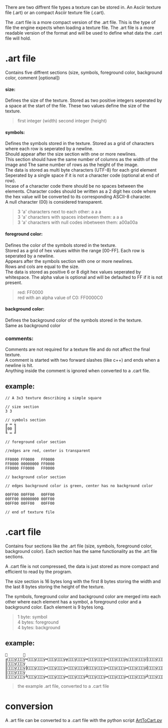 There are two diffrent file types a texture can be stored in. 
An Asciir texture file (.art) or an compact Asciir texture file (.cart).

The .cart file is a more compact version of the .art file. This is the type of file the engine expects when loading a texture file.
The .art file is a more readable version of the format and will be used to define what data the .cart file will hold.

# .art file

Contains five diffrent sections (size, symbols, foreground color, background color, comment [optional])

#### size:
Defines the size of the texture.
Stored as two positive integers seperated by a space at the start of the file.
These two values define the size of the texture.

> first integer (width) second integer (height)

#### symbols:
Defines the symbols stored in the texture. 
Stored as a grid of characters where each row is seperated by a newline.  
Should appear after the size section with one or more newlines.  
This section should have the same number of columns as the width of the image and The same number of rows as the height of the image.   
The data is stored as multi byte characters (UTF-8) for each grid element Seperated by a single space if it is not a character code (optional at end of row).  
Incase of a character code there should be no spaces between the elements. 
Character codes should be written as a 2 digit hex code where the hex value will be converted to its corresponding ASCII-8 character.  
A null character (00) is considered transparent.

> 3 'a' characters next to each other: a a a  
> 3 'a' characters with spaces inbetween them: a   a   a  
> 3 'a' characters with null codes inbetween them: a00a00a  

#### foreground color:
Defines the color of the symbols stored in the texture.  
Stored as a grid of hex values within the range [00-FF]. Each row is seperated by a newline.  
Appears after the symbols section with one or more newlines.  
Rows and cols are equal to the size.  
The data is stored as positive 6 or 8 digit hex values seperated by whitespace.
The alpha value is optional and will be defaulted to FF if it is not present.
>red: FF0000  
>red with an alpha value of C0: FF0000C0

#### background color:
Defines the background color of the symbols stored in the texture.  
Same as background color

### comments:
Comments are not required for a texture file and do not affect the final texture.  
A comment is started with two forward slashes (like c++) and ends when a newline is hit.  
Anything inside the comment is ignored when converted to a .cart file.

## example:
```
// A 3x3 texture describing a simple square

// size section
3 3

// symbols section
╔ ═ ╗
║00 ║
╚ ═ ╝

// foreground color section

//edges are red, center is transparent

FF0000 FF0000   FF0000
FF0000 00000000 FF0000
FF0000 FF0000   FF0000

// background color section

// edges background color is green, center has no background color

00FF00 00FF00   00FF00
00FF00 00000000 00FF00
00FF00 00FF00   00FF00

// end of texture file
```

# .cart file
Contains four sections like the .art file (size, symbols, foreground color, background color). 
Each section has the same functionality as the .art file sections. 

A .cart file is not compressed, the data is just stored as more compact and efficient to read by the program.

The size section is 16 bytes long with the first 8 bytes storing the width and the last 8 bytes storing the height of the texture.

The symbols, foreground color and background color are merged into each other where each element has a symbol, a foreground color and a background color.
Each element is 9 bytes long.
> 1 byte: symbol  
> 4 bytes: foreground  
> 4 bytes: background  

## example:
```
              ╔ÿÿ═ÿÿ═ÿÿ╦ÿÿ═ÿÿ═ÿÿ╗ÿÿ║ÿÿ                  ║ÿÿ                  ║ÿÿ╠ÿÿ═ÿÿ═ÿÿ╬ÿÿ═ÿÿ═ÿÿ╣ÿÿ║ÿÿ                  ║ÿÿ                  ║ÿÿ╚ÿÿ═ÿÿ═ÿÿ╩ÿÿ═ÿÿ═ÿÿ╝ÿÿ
```
> the example .art file, converted to a .cart file

# conversion

A .art file can be converted to a .cart file with the python script [ArtToCart.py](../../../../scripts/ArtToCart.py)
